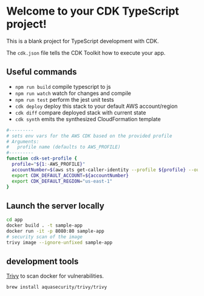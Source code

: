 # Welcome to your CDK TypeScript project!

This is a blank project for TypeScript development with CDK.

The `cdk.json` file tells the CDK Toolkit how to execute your app.

## Useful commands

- `npm run build`   compile typescript to js
- `npm run watch`   watch for changes and compile
- `npm run test`    perform the jest unit tests
- `cdk deploy`      deploy this stack to your default AWS account/region
- `cdk diff`        compare deployed stack with current state
- `cdk synth`       emits the synthesized CloudFormation template

``` sh
#---------
# sets env vars for the AWS CDK based on the provided profile
# Arguments:
#   profile name (defaults to AWS_PROFILE)
#---------
function cdk-set-profile {
  profile="${1:-AWS_PROFILE}" 
  accountNumber=$(aws sts get-caller-identity --profile ${profile} --output text --query="Account")
  export CDK_DEFAULT_ACCOUNT=${accountNumber}
  export CDK_DEFAULT_REGION="us-east-1"
}
```

## Launch the server locally

```sh
cd app
docker build . -t sample-app
docker run -it -p 8080:80 sample-app
# security scan of the image
trivy image --ignore-unfixed sample-app
```

## development tools

[Trivy](https://aquasecurity.github.io/trivy/v0.18.0/installation/) to scan docker for vulnerabilities.

```sh
brew install aquasecurity/trivy/trivy
```
